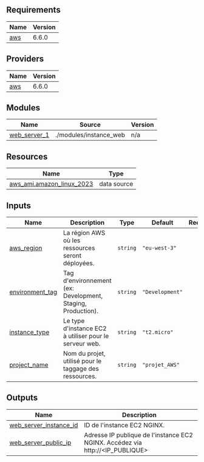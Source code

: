 ## Requirements

| Name | Version |
|------|---------|
| <a name="requirement_aws"></a> [aws](#requirement\_aws) | 6.6.0 |

## Providers

| Name | Version |
|------|---------|
| <a name="provider_aws"></a> [aws](#provider\_aws) | 6.6.0 |

## Modules

| Name | Source | Version |
|------|--------|---------|
| <a name="module_web_server_1"></a> [web\_server\_1](#module\_web\_server\_1) | ./modules/instance_web | n/a |

## Resources

| Name | Type |
|------|------|
| [aws_ami.amazon_linux_2023](https://registry.terraform.io/providers/hashicorp/aws/6.6.0/docs/data-sources/ami) | data source |

## Inputs

| Name | Description | Type | Default | Required |
|------|-------------|------|---------|:--------:|
| <a name="input_aws_region"></a> [aws\_region](#input\_aws\_region) | La région AWS où les ressources seront déployées. | `string` | `"eu-west-3"` | no |
| <a name="input_environment_tag"></a> [environment\_tag](#input\_environment\_tag) | Tag d'environnement (ex: Development, Staging, Production). | `string` | `"Development"` | no |
| <a name="input_instance_type"></a> [instance\_type](#input\_instance\_type) | Le type d'instance EC2 à utiliser pour le serveur web. | `string` | `"t2.micro"` | no |
| <a name="input_project_name"></a> [project\_name](#input\_project\_name) | Nom du projet, utilisé pour le taggage des ressources. | `string` | `"projet_AWS"` | no |

## Outputs

| Name | Description |
|------|-------------|
| <a name="output_web_server_instance_id"></a> [web\_server\_instance\_id](#output\_web\_server\_instance\_id) | ID de l'instance EC2 NGINX. |
| <a name="output_web_server_public_ip"></a> [web\_server\_public\_ip](#output\_web\_server\_public\_ip) | Adresse IP publique de l'instance EC2 NGINX. Accédez via http://<IP\_PUBLIQUE> |
